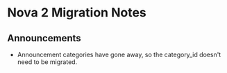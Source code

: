# Nova 2 Migration Notes

## Announcements

- Announcement categories have gone away, so the category_id doesn't need to be migrated.